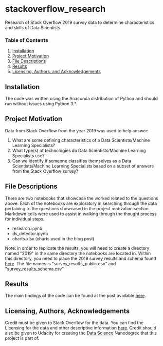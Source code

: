 # stackoverflow_research
Research of Stack Overflow 2019 survey data to determine characteristics and skills of Data Scientists.

### Table of Contents

1. [Installation](#installation)
2. [Project Motivation](#motivation)
3. [File Descriptions](#files)
4. [Results](#results)
5. [Licensing, Authors, and Acknowledgements](#licensing)


## Installation <a name="installation"></a>

The code was written using the Anaconda distribution of Python and should run without issues using Python 3.*.

## Project Motivation<a name="motivation"></a>

Data from Stack Overflow from the year 2019 was used to help answer:

1. What are some defining characteristics of a Data Scientists/Machine Learning Specialists?
2. What type(s) of technologies do Data Scientists/Machine Learning Specialists use?
3. Can we identify if someone classifies themselves as a Data Scientists/Machine Learning Specialists based 
on a subset of answers from the Stack Overflow survey?

## File Descriptions <a name="files"></a>

There are two notebooks that showcase the worked related to the questions above.  Each of the notebooks are 
exploratory in searching through the data pertaining to the questions showcased in the project motivation section. Markdown cells 
were used to assist in walking through the thought process for individual steps.

* research.ipynb
* ds_detector.ipynb
* charts.xlsx (charts used in the blog post)

Note: in order to replicate the results, you will need to create a directory named "2019" in the same directory the notebooks are located in.  Within this directory, you need to place the 2019 survey results and schema found [here](https://insights.stackoverflow.com/survey).  The file names is "survey_results_public.csv" and "survey_results_schema.csv"

## Results<a name="results"></a>

The main findings of the code can be found at the post available [here](https://medium.com/).

## Licensing, Authors, Acknowledgements<a name="licensing"></a>

Credit must be given to Stack Overflow for the data.  You can find the Licensing for the data and other descriptive 
information [here](https://insights.stackoverflow.com/survey).  Credit should also be given to Udacity for creating 
the [Data Science](https://www.udacity.com/course/data-scientist-nanodegree--nd025) Nanodegree that this project is 
part of.

